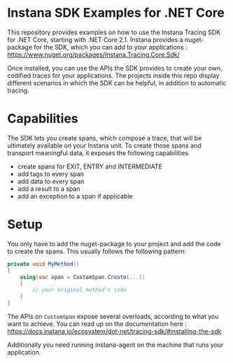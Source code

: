 # Instana SDK Examples for .NET Core
This repository provides examples on how to use the Instana Tracing SDK for .NET Core, starting with .NET Core 2.1.
Instana provides a nuget-package for the SDK, which you can add to your applications : https://www.nuget.org/packages/Instana.Tracing.Core.Sdk/

Once installed, you can use the APIs the SDK provides to create your own, codified traces for your applications.
The projects inside this repo display different scenarios in which the SDK can be helpful, in addition to automatic tracing.

# Capabilities
The SDK lets you create spans, which compose a trace, that will be ultimately available on your Instana unit. To create those spans and transport meaningful data, it exposes the following capabilities

* create spans for EXIT, ENTRY and INTERMEDIATE
* add tags to every span
* add data to every span
* add a result to a span
* add an exception to a span if applicable

# Setup
You only have to add the nuget-package to your project and add the code to create the spans. This usually follows the following pattern:

```C#
private void MyMethod()
{
    using(var span = CustomSpan.Create(...))
    {
        // your original method's code
    }
}
```

The APIs on `CustomSpan` expose several overloads, according to what you want to achieve.
You can read up on the documentation here : https://docs.instana.io/ecosystem/dot-net/tracing-sdk/#installing-the-sdk

Additionally you need running instana-agent on the machine that runs your application.